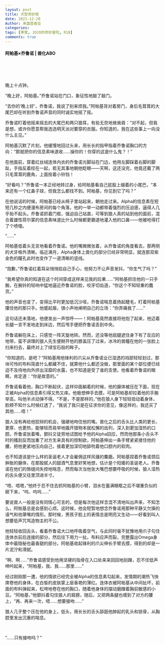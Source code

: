 ```yaml
---
layout: post
title: 犬型奇妙夜
date: 2021-12-20
Author: 来盘茴香豆
categories: 
tags: [茶茸, JOJO的奇妙冒险, R18]
comments: true
--- 
```


#### 阿帕基×乔鲁诺 | 兽化ABO


<br/><br/><br/>




晚上十点钟。

“晚上好，阿帕基。”乔鲁诺站在门口，象征性地敲了敲门。

“去你的‘晚上好’，乔鲁诺，我说了别来烦我。”阿帕基背对着房门，身后毛茸茸的大尾巴却在听到乔鲁诺声音的同时诚实地摇了摇。

乔鲁诺盯着他摇来摇去的大尾巴和两只狼耳，有些无奈地耸耸肩：“对不起，但我是想，或许你愿意帮我选选明天派对要穿的衣服。你知道的，我在这些事上一向没什么主见。”

阿帕基沉默了片刻，他缓慢地回过头来，用长长的指甲指着乔鲁诺胸口的方向：“那就把你的信息素味道收……操你的！你穿的这是什么鬼？！”

在他面前，穿着红丝绒连体内衣的乔鲁诺光脚站在门边，他用左脚踩着右脚的脚趾，手指反着绞在一起，若无其事地朝他眨眼——天啊，这还没完，他竟还戴了两只毛茸茸的鹿角，上面拴着小铃铛！

“好看吗？”乔鲁诺一本正经地转过身，给阿帕基看自己屁股上缀着的小尾巴，“本来还有一个红鼻子球，但我怎么都找不到。阿帕基，你见到它了吗？”

在他说话的时候，阿帕基已经从椅子里站起来，朝他走过来。Alpha的信息素在短短几秒之内便漫布房间的每个角落，他的一举一动都带着强烈的压迫感，逼得人几乎抬不起头。乔鲁诺抓着门框，强迫自己站直，可等到狼人真的站到他的面前，混合着雄性荷尔蒙的信息素味道比什么时候都更霸道地灌入他的口鼻——他被呛得打了个喷嚏。

“……”

阿帕基低着头无言地看着乔鲁诺。他的嘴微微张着，从乔鲁诺的角度看去，那两侧的犬牙格外清晰。临近满月，Alpha身体上兽化的部分已经非常明显，就连那双紫金色的瞳孔此时也变作了一道清晰的竖线。

“抱歉，”乔鲁诺红着耳朵悄悄掐自己手心，他努力不让声音发抖，“你生气了吗？”

“我希望你真的知道在这个时间穿成这样来见我的后果……”阿帕基抓住他的一只手腕，在腕铃的轻响中猛地逼近乔鲁诺的脸，咬牙切齿道，“你这个不知轻重的蠢货。”

他的声音也变了，变得比平时更加低沉沙哑，乔鲁诺喘息着扬起睫毛，盯着阿帕基攥住他的那只手。他蹙起眉，很小声地阐明自己的立场：“你弄痛我了……”

这句话还未落地，他便发出一声惊呼——！阿帕基竟然直接将他抱了起来，他迈着长腿一言不发地走到床边，然后甩手便把乔鲁诺丢到中央。

乔鲁诺躺在床上，只感觉一阵天旋地转。然而，还没等他屈腿遮住身下有了反应的地带，蛮不讲理的狼人先生便掰开他的膝盖压了过来，冰冷的兽瞳在他的一张脸上扫来扫去，最终对上了绿宝石般的眸子。

“你知道的，是吧？”阿帕基用他锋利的爪尖从乔鲁诺业已湿透的裆部轻轻划过，那块可怜的布料简直什么都藏不住，就算他什么都还没做，那里面的某个部位便已经迫不及待地向外挤出淫靡的水露，也不知道是受了谁的支使。他看着乔鲁诺的眼睛，肯定道：“你是故意的。”

乔鲁诺看着他，胸口不断起伏，这样仰面躺着的时候，他的腺体被压在下面，现在正被Alpha的信息素引得又热又痒。他极想伸手去摸，可是阿帕基却拉着他的手腕举高，叫他半点动弹不得。“不是，不是那样的，”他在狼人身下轻轻扭动着身体，脸颊不知什么时候红透了，“我说了我只是在征求你的意见，像这样的，我还买了其他……唔！”

狼人没有再给他狡辩的机会，强硬地吻住他的嘴。兽化之后的舌头比人类的更长、更厚、也更热，能够轻而易举地撬开猎物本就松懈的齿列，深入到更加湿热的口腔。乔鲁诺张着嘴，颤抖又徒劳地试图给予他的Alpha回应，然而他那条小舌头不时的搔刮反而加重了对方生来具有的控制欲，阿帕基伸出一条手臂紧紧搂住他的腰，把他更紧地压向自己，接着更加深切地舔吮着他口腔内的软肉。

也不知道该是什么样的圣诞老人才会雇佣这样风骚的麋鹿。阿帕基捏着乔鲁诺颈后肿胀的腺体，在那股腻人的甜酒气息里好笑地想，估计是个阳痿的圣诞老人。乔鲁诺在他们的唇缝间失控地喘息，然而每次当他张大嘴巴想要呼吸的时候，狼人湿热的舌头便又往里顶进半寸。

“唔、唔嗯，”他终于忍不住去抓阿帕基的小臂，泪水在蓄满眼眶之后不堪重负似的砸下来，“呜、呜呜……”

要说兽人一般是没有同情心可言的，但是每次他这样含混不清地叫出声来，不知怎么，阿帕基总是会感到心烦。这时候，他会短暂地想念乔鲁诺用那种平静又欠揍的语气和他犟嘴的情形。那时候，男孩子脸上的表情总是明亮又生动——好看到叫人想要低声咒骂造物主的不公。

他轻轻收回舌头，看着乔鲁诺大口地呼吸着空气，与此同时毫不犹豫地用爪子勾住连体衣前后连接的部分，然后往下用力一扯。布料应声而裂，完整露出Omega身体中最隐秘也最香甜的部分。阿帕基收起锋利的爪尖伸长手臂去摸，得到的却是一片泥泞和滑腻。

“啊、啊……”乔鲁诺感受到他用坚硬的指骨在入口处来来回回地刮蹭，忍不住低声呻吟起来，“阿帕基，我、我……那里……”

经过刚刚那一遭，他的情欲已经完全被Alpha的信息素勾起来，发情期的潮热飞快席卷他的身体，在白皙的皮肤蒙上层香艳的薄红。连体衣被阿帕基从中间扯坏，前面的布料弹起来，松垮地卷在他的胸口，随着他身体的摆动磨蹭着胸前敏感的小豆。“阿帕基，”他颤抖着勾住狼人的肩膀，随后，又把两条腿也缠到了对方的腰上，“再、再来一次，唔……想要接吻……”

狼人几乎整个压在他的身上，低头，用长长的舌头舔舐他肿起的乳头和锁骨，从胸腔里发出沉重的喘息。

<br/>

“……只有接吻吗？”





